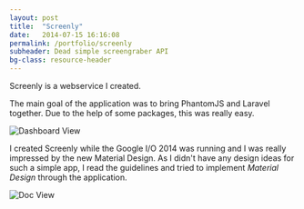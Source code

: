 ```yaml
---
layout: post
title:  "Screenly"
date:   2014-07-15 16:16:08
permalink: /portfolio/screenly
subheader: Dead simple screengraber API
bg-class: resource-header
---
```


Screenly is a webservice I created.

The main goal of the application was to bring PhantomJS and Laravel together. Due to the help of some packages, this was really easy.

![Dashboard View]()

I created Screenly while the Google I/O 2014 was running and I was really impressed by the new Material Design. As I didn't have any design ideas for such a simple app, I read the guidelines and tried to implement *Material Design* through the application.

![Doc View]()